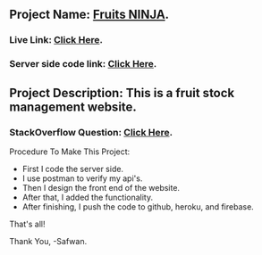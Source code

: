 ## Project Name: [Fruits NINJA](https://fruits-ninja.web.app/).

### Live Link: [Click Here](https://fruits-ninja.web.app/).

### Server side code link: [Click Here](https://github.com/sayedmdsafwan/warehouse-react-server-side).

## Project Description: This is a fruit stock management website.

### StackOverflow Question: [Click Here](https://stackoverflow.com/questions/72115919/cant-increasing-the-value-in-front-end-by-react-data-comes-from-mongodb).

Procedure To Make This Project:

-   First I code the server side.
-   I use postman to verify my api's.
-   Then I design the front end of the website.
-   After that, I added the functionality.
-   After finishing, I push the code to github, heroku, and firebase.

That's all!

Thank You,
-Safwan.
